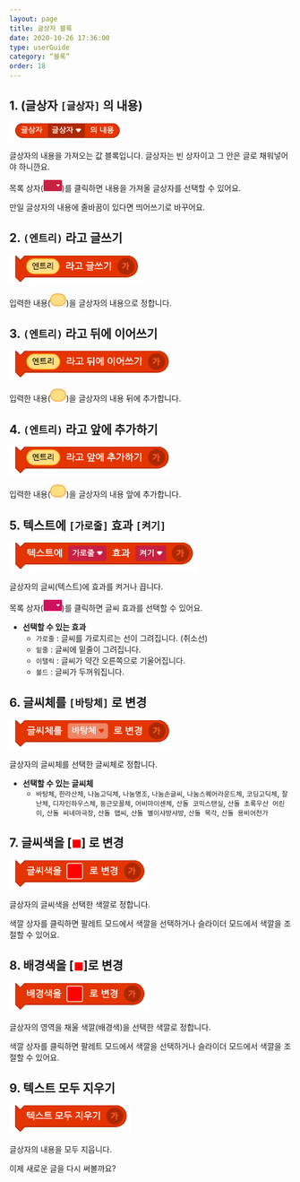 ```yaml
---
layout: page
title: 글상자 블록
date: 2020-10-26 17:36:00
type: userGuide
category: “블록”
order: 18
---
```


## 1. (글상자 `[글상자]` 의 내용)



![block-text](images/block-text-01.png)



글상자의 내용을 가져오는 값 블록입니다. 글상자는 빈 상자이고 그 안은 글로 채워넣어야 하니깐요.

목록 상자(<img src="images/icon/dropdown-text.png" style="zoom:50%;" />)를 클릭하면 내용을 가져올 글상자를 선택할 수 있어요.

만일 글상자의 내용에 줄바꿈이 있다면 띄어쓰기로 바꾸어요.





## 2. `(엔트리)` 라고 글쓰기



![block-text](images/block-text-02.png)



입력한 내용(<img src="images/icon/value.png" alt="value" style="zoom:50%;" />)을 글상자의 내용으로 정합니다.





## 3. `(엔트리)` 라고 뒤에 이어쓰기



![block-text](images/block-text-03.png)



입력한 내용(<img src="images/icon/value.png" alt="value" style="zoom:50%;" />)을 글상자의 내용 뒤에 추가합니다.





## 4. `(엔트리)` 라고 앞에 추가하기



![block-text](images/block-text-04.png)



입력한 내용(<img src="images/icon/value.png" alt="value" style="zoom:50%;" />)을 글상자의 내용 앞에 추가합니다.





## 5. 텍스트에 `[가로줄]` 효과 `[켜기]`



![block-text](images/block-text-05.png)



글상자의 글씨(텍스트)에 효과를 켜거나 끕니다.

목록 상자(<img src="images/icon/dropdown-looks.png" style="zoom:50%;" />)를 클릭하면 글씨 효과를 선택할 수 있어요.

+ **선택할 수 있는 효과**
  + `가로줄` : 글씨를 가로지르는 선이 그려집니다. (취소선)
  + `밑줄` : 글씨에 밑줄이 그려집니다.
  + `이탤릭` : 글씨가 약간 오른쪽으로 기울어집니다.
  + `볼드` : 글씨가 두꺼워집니다.





## 6. 글씨체를 `[바탕체]` 로 변경



![block-text](images/block-text-06.png)



글상자의 글씨체를 선택한 글씨체로 정합니다.

+ **선택할 수 있는 글씨체**
  + `바탕체`, `한라산체`, `나눔고딕체`, `나눔명조`, `나눔손글씨`, `나눔스퀘어라운드체`, `코딩고딕체`, `잘난체`, `디자인하우스체`, `둥근모꼴체`, `어비마이센체`, `산돌 코믹스탠실`, `산돌 초록우산 어린이`, `산돌 씨네마극장`, `산돌 맵씨`, `산돌 별이샤방샤방`, `산돌 목각`, `산돌 용비어천가`





## 7. 글씨색을 [<span style="color:red">◼︎</span>] 로 변경



![block-text](images/block-text-07.png)



글상자의 글씨색을 선택한 색깔로 정합니다.

색깔 상자를 클릭하면 팔레트 모드에서 색깔을 선택하거나 슬라이더 모드에서 색깔을 조절할 수 있어요.





## 8. 배경색을 [<span style="color:red">◼︎</span>]로 변경



![block-text](images/block-text-08.png)



글상자의 영역을 채울 색깔(배경색)을 선택한 색깔로 정합니다.

색깔 상자를 클릭하면 팔레트 모드에서 색깔을 선택하거나 슬라이더 모드에서 색깔을 조절할 수 있어요.





## 9. 텍스트 모두 지우기



![block-text](images/block-text-09.png)



글상자의 내용을 모두 지웁니다.

이제 새로운 글을 다시 써볼까요?
